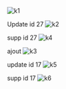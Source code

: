 ![k1](https://github.com/soulabdr/RMI/assets/122172203/85858299-08be-41b6-b9a7-fc075b8dd8e0)






Update id 27
![k2](https://github.com/soulabdr/RMI/assets/122172203/ba881733-eae3-40d4-b608-9de466f2c62f)



supp id 27
![k4](https://github.com/soulabdr/RMI/assets/122172203/5224a743-aabf-4309-99c1-e9e24230d35b)




ajout
![k3](https://github.com/soulabdr/RMI/assets/122172203/ddb6ea0a-0e84-470e-aece-4c7203787ba4)



update id 17
![k5](https://github.com/soulabdr/RMI/assets/122172203/8b87465d-f503-4e1e-9d61-05887357778b)



supp id 17
![k6](https://github.com/soulabdr/RMI/assets/122172203/89a521c5-26ff-4465-b4b7-cd55a9eda359)
